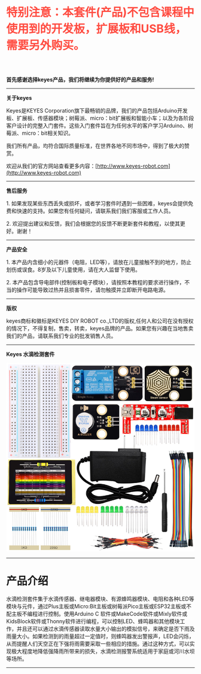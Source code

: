 
<span style="color: rgb(255, 76, 65); font-size: 30px;">**特别注意：本套件(产品)不包含课程中使用到的开发板，扩展板和USB线，需要另外购买。**</span>

<br>
<br>

**首先感谢选择keyes产品，我们将继续为你提供好的产品和服务!**

---

**关于keyes**  

Keyes是KEYES Corporation旗下最畅销的品牌，我们的产品包括Arduino开发板、扩展板、传感器模块；树莓派、micro：bit扩展板和智能小车；以及为各阶段客户设计的完整入门套件。这些入门套件旨在为任何水平的客户学习Arduino、树莓派、micro：bit相关知识。

我们所有产品，均符合国际质量标准，在世界各地不同市场中，得到了极大的赞赏。 

欢迎从我们的官方网站查看更多内容：[http://www.keyes-robot.com](http://www.keyes-robot.com)

---

**售后服务**

1\. 如果发现某些东西丢失或损坏，或者学习套件时遇到一些困难，keyes会提供免费和快速的支持。如果您有任何疑问，请联系我们我们客服或工作人员。

2\. 欢迎提出建议和反馈，我们会根据您的反馈不断更新套件和教程，以使其更好。谢谢！

---

**产品安全** 

1\. 本产品内含细小的元器件（电阻，LED等），请放在儿童接触不到的地方，防止划伤或误食。8岁及以下儿童使用，请在大人监督下使用。

2\. 本产品包含导电部件(控制板和电子模块），请按照本教程的要求进行操作，不当的操作可能导致过热并且损害零件，请勿触摸并立即断开电路电源。

---

**版权** 

keyes商标和徽标是KEYES DIY ROBOT co.,LTD的版权,任何人和公司在没有授权的情况下，不得复制，售卖，转卖，keyes品牌的产品。如果您有兴趣在当地售卖我们的产品，请联系我们专业的批发销售人员。

---

**Keyes 水滴检测套件**

![Img](./media/ABC.jpg)

---

# 产品介绍

水滴检测套件集于水滴传感器、继电器模块、有源蜂鸣器模块、电阻和各种LED等模块与元件，通过Plus主板或Micro:Bit主板或树莓派Pico主板或ESP32主板或不配主板不编程进行控制。使用Arduino C 软件或MakeCode软件或Mixly软件或KidsBlock软件或Thonny软件进行编程，可以控制LED、蜂鸣器和其他模块工作，并且还可以通过水滴传感器读取水量大小输出的模拟信号，来确定是否下雨及雨量大小。如果检测到的雨量超过一定值时，则蜂鸣器发出警报声，LED会闪烁，从而提醒人们天空正在下强将雨需要采取一些相应的措施。通过这种方式，可以实现极大程度地降低强降雨所带来的损失，水滴检测报警系统适用于家庭或河川水坝等场所。

---

